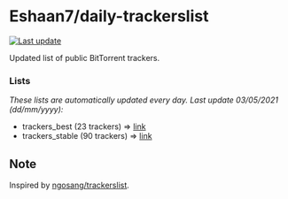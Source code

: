 
# Eshaan7/daily-trackerslist 

[![Last update](https://img.shields.io/badge/Last%20update-03/05/2021-blue.svg)](#)

Updated list of public BitTorrent trackers.

### Lists
*These lists are automatically updated every day. Last update 03/05/2021 (_dd/mm/yyyy_):*

* trackers_best (23 trackers) => [link](https://raw.githubusercontent.com/eshaan7/daily-trackerslist/master/trackers_best.txt)
* trackers_stable (90 trackers) => [link](https://raw.githubusercontent.com/eshaan7/daily-trackerslist/master/trackers_stable.txt)

## Note

Inspired by [ngosang/trackerslist](https://github.com/ngosang/trackerslist).
